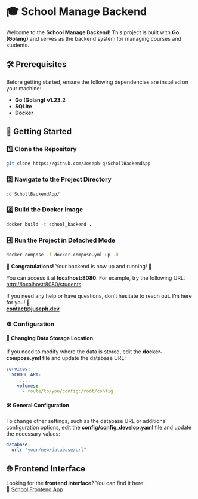 # 🎓 School Manage Backend  

Welcome to the **School Manage Backend**! This project is built with **Go (Golang)** and serves as the backend system for managing courses and students.  

## 🛠️ Prerequisites  

Before getting started, ensure the following dependencies are installed on your machine:  

- **Go (Golang) v1.23.2**  
- **SQLite**  
- **Docker**  

## 🚀 Getting Started  

### 1️⃣ Clone the Repository  
```sh
git clone https://github.com/Joseph-q/SchollBackendApp
```

### 2️⃣ Navigate to the Project Directory  
```sh
cd SchollBackendApp/
```

### 3️⃣ Build the Docker Image  
```sh
docker build -t school_backend .
```

### 4️⃣ Run the Project in Detached Mode  
```sh
docker compose -f docker-compose.yml up -d
```
🎉 **Congratulations!** Your backend is now up and running! 🚀

You can access it at **localhost:8080**. For example, try the following URL:  
[http://localhost:8080/students](http://localhost:8080/students)

If you need any help or have questions, don’t hesitate to reach out. I’m here for you! 📩  
**contact@juseph.dev**

### ⚙️ Configuration  

#### 📂 Changing Data Storage Location  
If you need to modify where the data is stored, edit the **docker-compose.yml** file and update the database URL:  
```yaml
services:
  SCHOOL_API:
    .....
    volumes:
      - route/to/you/config:/root/config
```

#### 🛠️ General Configuration  
To change other settings, such as the database URL or additional configuration options, edit the **config/config_develop.yaml** file and update the necessary values:  
```yaml
database:
  url: "your/new/database/url"
```

## 🌐 Frontend Interface  

Looking for the **frontend interface**? You can find it here:  
🔗 [School Frontend App](https://github.com/Joseph-q/SchollFrontendApp)  
